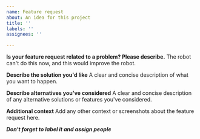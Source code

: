 ```yaml
---
name: Feature request
about: An idea for this project
title: ''
labels: ''
assignees: ''

---
```


**Is your feature request related to a problem? Please describe.**
The robot can't do this now, and this would improve the robot.

**Describe the solution you'd like**
A clear and concise description of what you want to happen.

**Describe alternatives you've considered**
A clear and concise description of any alternative solutions or features you've considered.

**Additional context**
Add any other context or screenshots about the feature request here.

***Don't forget to label it and assign people***

